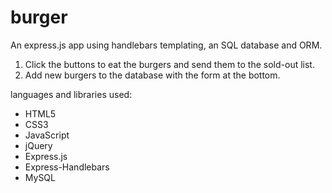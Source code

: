 # burger

An express.js app using handlebars templating, an SQL database and ORM.

1. Click the buttons to eat the burgers and send them to the sold-out list.
2. Add new burgers to the database with the form at the bottom.

languages and libraries used:
- HTML5
- CSS3
- JavaScript
- jQuery
- Express.js
- Express-Handlebars
- MySQL
